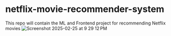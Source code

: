 # netflix-movie-recommender-system
This repo will contain the ML and Frontend project for recommending Netflix movies
![Screenshot 2025-02-25 at 9 29 12 PM](https://github.com/user-attachments/assets/a779f42f-15f1-4ee4-80c5-743fbc9a642b)
